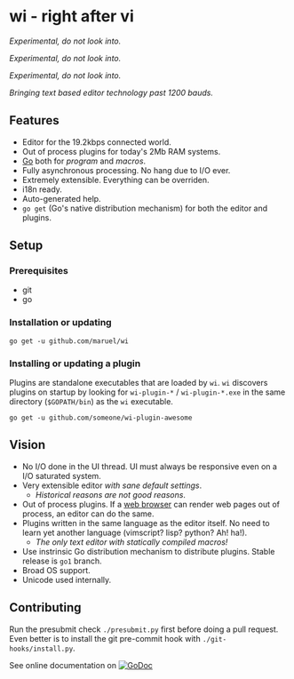 wi - right after vi
===================

*Experimental, do not look into.*

*Experimental, do not look into.*

*Experimental, do not look into.*

_Bringing text based editor technology past 1200 bauds._


Features
--------

  - Editor for the 19.2kbps connected world.
  - Out of process plugins for today's 2Mb RAM systems.
  - [Go](https://golang.org) both for _program_ and _macros_.
  - Fully asynchronous processing. No hang due to I/O ever.
  - Extremely extensible. Everything can be overriden.
  - i18n ready.
  - Auto-generated help.
  - `go get` (Go's native distribution mechanism) for both the editor and plugins.


Setup
-----


### Prerequisites

  - git
  - go


### Installation or updating

```
go get -u github.com/maruel/wi
```


### Installing or updating a plugin

Plugins are standalone executables that are loaded by `wi`. `wi` discovers
plugins on startup by looking for `wi-plugin-*` / `wi-plugin-*.exe` in the same
directory (`$GOPATH/bin`) as the `wi` executable.

```
go get -u github.com/someone/wi-plugin-awesome
```


Vision
------

  - No I/O done in the UI thread. UI must always be responsive even on a I/O
    saturated system.
  - Very extensible editor _with sane default settings_.
    - _Historical reasons are not good reasons_.
  - Out of process plugins. If a
    [web browser](http://dev.chromium.org/developers/design-documents/multi-process-architecture)
    can render web pages out of process, an editor can do the same.
  - Plugins written in the same language as the editor itself. No need to learn
    yet another language (vimscript? lisp? python? Ah! ha!).
      - *The only text editor with statically compiled macros!*
  - Use instrinsic Go distribution mechanism to distribute plugins. Stable
    release is `go1` branch.
  - Broad OS support.
  - Unicode used internally.


Contributing
------------

Run the presubmit check `./presubmit.py` first before doing a pull request. Even
better is to install the git pre-commit hook with `./git-hooks/install.py`.

See online documentation on
[![GoDoc](https://godoc.org/github.com/maruel/wi?status.svg)](https://godoc.org/github.com/maruel/wi)
